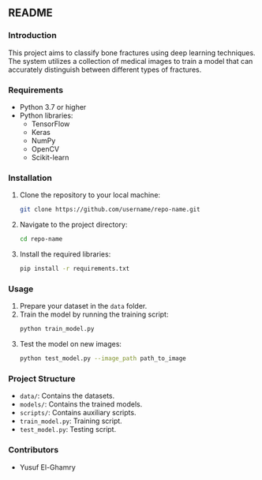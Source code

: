 
## README

### Introduction
This project aims to classify bone fractures using deep learning techniques. The system utilizes a collection of medical images to train a model that can accurately distinguish between different types of fractures.

### Requirements
- Python 3.7 or higher
- Python libraries:
  - TensorFlow
  - Keras
  - NumPy
  - OpenCV
  - Scikit-learn

### Installation
1. Clone the repository to your local machine:
    ```bash
    git clone https://github.com/username/repo-name.git
    ```
2. Navigate to the project directory:
    ```bash
    cd repo-name
    ```
3. Install the required libraries:
    ```bash
    pip install -r requirements.txt
    ```

### Usage
1. Prepare your dataset in the `data` folder.
2. Train the model by running the training script:
    ```bash
    python train_model.py
    ```
3. Test the model on new images:
    ```bash
    python test_model.py --image_path path_to_image
    ```

### Project Structure
- `data/`: Contains the datasets.
- `models/`: Contains the trained models.
- `scripts/`: Contains auxiliary scripts.
- `train_model.py`: Training script.
- `test_model.py`: Testing script.

### Contributors
- Yusuf El-Ghamry
